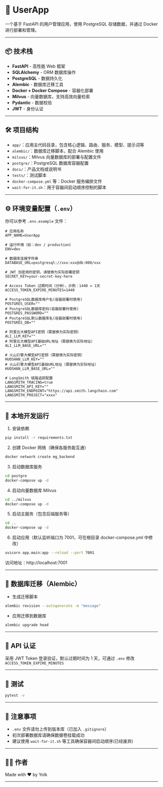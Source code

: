# 🚀 UserApp

一个基于 FastAPI 的用户管理应用，使用 PostgreSQL 存储数据，并通过 Docker 进行部署和管理。

---

## 📦 技术栈

- **FastAPI** - 高性能 Web 框架
- **SQLAlchemy** - ORM 数据库操作
- **PostgreSQL** - 数据持久化
- **Alembic** - 数据库迁移工具
- **Docker + Docker Compose** - 容器化部署
- **Milvus** - 向量数据库，支持高效向量检索
- **Pydantic** - 数据校验
- **JWT** - 身份认证

---

## 🛠 项目结构

- `app/`：应用主代码目录，包含核心逻辑、路由、服务、模型、提示词等
- `alembic/`：数据库迁移脚本，配合 Alembic 使用
- `milvus/`：Milvus 向量数据库的部署与配置文件
- `postgre/`：PostgreSQL 数据库容器配置
- `docs/`：产品文档或说明书
- `tests/`：测试脚本
- `docker-compose.yml` 等：Docker 服务编排文件
- `wait-for-it.sh`：用于容器间启动顺序控制的脚本

---

## ⚙️ 环境变量配置（`.env`）

你可以参考 `.env.example` 文件：

```env
# 应用名称
APP_NAME=UserApp

# 运行环境（如：dev / production）
ENV=dev

# 数据库连接字符串
DATABASE_URL=postgresql://xxx:xxx@db:000/xxx

# JWT 加密用的密钥，请替换为实际部署密钥
SECRET_KEY=your-secret-key-here

# Access Token 过期时间（分钟），示例：1440 = 1天
ACCESS_TOKEN_EXPIRE_MINUTES=1440

# PostgreSQL数据库用户名(容器部署时使用)
POSTGRES_USER=""
# PostgreSQL数据库密码(容器部署时使用)
POSTGRES_PASSWORD=""
# PostgreSQL默认数据库名(容器部署时使用)
POSTGRES_DB=""

# 阿里云大模型API密钥（需替换为实际密钥）
ALI_LLM_KEY=""
# 阿里云大模型API基础URL地址（需替换为实际地址）
ALI_LLM_BASE_URL=""

# 火山引擎大模型API密钥（需替换为实际密钥）
HUOSHAN_LLM_KEY=""
# 火山引擎大模型API基础URL地址（需替换为实际地址）
HUOSHAN_LLM_BASE_URL=""

# LangSmith 链路追踪配置
LANGSMITH_TRACING=true
LANGSMITH_API_KEY=""
LANGSMITH_ENDPOINT="https://api.smith.langchain.com"
LANGSMITH_PROJECT="xxxx"
```

---

## 🚀 本地开发运行

1. 安装依赖

```bash
pip install -r requirements.txt
```

2. 创建 Docker 网络（确保各服务能互通）

```bash
docker network create mg_backend
```

3. 启动数据库服务

```bash
cd postgre
docker-compose up -d
```

4. 启动向量数据库 Milvus

```bash
cd ../milvus
docker-compose up -d
```

5. 启动主服务（包含后端服务等）

```bash
cd ..
docker-compose up -d
```

6. 启动应用（默认监听端口为 7001，可在根目录 docker-compose.yml 中修改）

```bash
uvicorn app.main:app --reload --port 7001
```

访问地址：http://localhost:7001

---

## 🧬 数据库迁移（Alembic）

- 生成迁移脚本

```bash
alembic revision --autogenerate -m "message"
```

- 应用迁移到数据库

```bash
alembic upgrade head
```

---

## 🔐 API 认证

采用 JWT Token 登录验证，默认过期时间为 1 天，可通过 `.env` 修改 `ACCESS_TOKEN_EXPIRE_MINUTES`

---

## 🧪 测试

```bash
pytest -v
```

---

## 📌 注意事项

- `.env` 文件请勿上传到版本库（已加入 `.gitignore`）
- 初次部署数据库请确保数据卷挂载成功
- 建议使用 `wait-for-it.sh` 等工具确保容器间启动顺序(已经废弃)

---

## 🧑‍💻 作者

Made with ❤️ by Yolk

---
